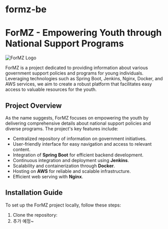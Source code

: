 # formz-be

# ForMZ - Empowering Youth through National Support Programs

![ForMZ Logo](link_to_logo.png)

ForMZ is a project dedicated to providing information about various government support policies and programs for young individuals. Leveraging technologies such as Spring Boot, Jenkins, Nginx, Docker, and AWS services, we aim to create a robust platform that facilitates easy access to valuable resources for the youth.

## Project Overview

As the name suggests, ForMZ focuses on empowering the youth by delivering comprehensive details about national support policies and diverse programs. The project's key features include:

- Centralized repository of information on government initiatives.
- User-friendly interface for easy navigation and access to relevant content.
- Integration of <b>Spring Boot</b> for efficient backend development.
- Continuous integration and deployment using <b>Jenkins</b>.
- Scalability and containerization through <b>Docker</b>.
- Hosting on <b>AWS</b> for reliable and scalable infrastructure.
- Efficient web serving with <b>Nginx</b>.

## Installation Guide

To set up the ForMZ project locally, follow these steps:

1. Clone the repository:
2. 추가 예정~

